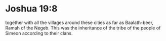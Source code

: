 # Joshua 19:8

together with all the villages around these cities as far as Baalath-beer, Ramah of the Negeb. This was the inheritance of the tribe of the people of Simeon according to their clans.
